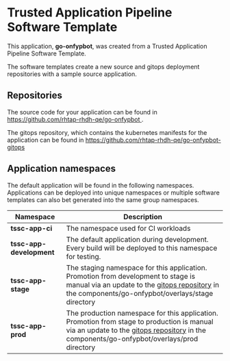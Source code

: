 # Trusted Application Pipeline Software Template

This application, **go-onfypbot**, was created from a Trusted Application Pipeline Software Template.

The software templates create a new source and gitops deployment repositories with a sample source application. 

## Repositories

The source code for your application can be found in [https://github.com/rhtap-rhdh-qe/go-onfypbot ](https://github.com/rhtap-rhdh-qe/go-onfypbot ).
 
The gitops repository, which contains the kubernetes manifests for the application can be found in 
[https://github.com/rhtap-rhdh-qe/go-onfypbot-gitops ](https://github.com/rhtap-rhdh-qe/go-onfypbot-gitops ) 

## Application namespaces 

The default application will be found in the following namespaces. Applications can be deployed into unique namespaces or multiple software templates can also bet generated into the same group namespaces.  

|  Namespace   |  Description   |  
| -------- | -------- |
| **tssc-app-ci** | The namespace used for CI workloads |
| **tssc-app-development** | The default application during development. Every build will be deployed to this namespace for testing. |
| **tssc-app-stage** | The staging namespace for this application. Promotion from development to stage is manual via an update to the [gitops repository](https://github.com/rhtap-rhdh-qe/go-onfypbot-gitops ) in the components/go-onfypbot/overlays/stage directory |
| **tssc-app-prod** | The production namespace for this application. Promotion from stage to production is manual via an update to the [gitops repository](https://github.com/rhtap-rhdh-qe/go-onfypbot-gitops ) in the components/go-onfypbot/overlays/prod directory |